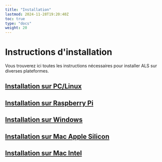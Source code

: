 ```yaml
---
title: "Installation"
lastmod: 2024-11-28T19:20:40Z
toc: true
type: "docs"
weight: 20
---
```


# Instructions d'installation

Vous trouverez ici toutes les instructions nécessaires pour installer ALS sur diverses plateformes.

## [Installation sur PC/Linux](./linux-install/)
## [Installation sur Raspberry Pi](./raspberry-pi-install/)
## [Installation sur Windows](./windows-install/)
## [Installation sur Mac Apple Silicon](./mac-arm-install/)
## [Installation sur Mac Intel](./mac-intel-install/)
